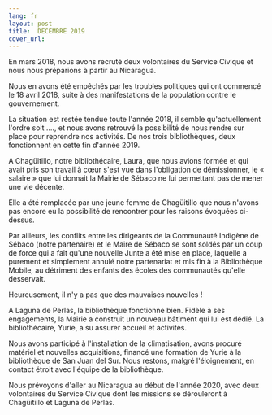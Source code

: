 ```yaml
---
lang: fr
layout: post
title:  DECEMBRE 2019
cover_url: 
---
```

En mars 2018, nous avons recruté deux volontaires du Service Civique et nous nous préparions à partir au Nicaragua.

Nous en avons été empêchés par les troubles politiques qui ont commencé le 18 avril 2018, suite à des manifestations de la population contre le gouvernement.

La situation est restée tendue toute l'année 2018, il semble qu'actuellement l'ordre soit ...., et nous avons retrouvé la possibilité de nous
rendre sur place pour reprendre nos activités. De nos trois bibliothèques, deux fonctionnent en cette fin d'année 2019.

A Chagüitillo, notre bibliothécaire, Laura, que nous avions formée et qui avait pris son travail à cœur s'est vue dans l'obligation de démissionner, le « salaire » que lui donnait la Mairie de Sébaco ne lui permettant pas de mener une vie décente.

Elle a été remplacée par une jeune femme de Chagüitillo que nous n'avons pas encore eu la possibilité de rencontrer pour les raisons évoquées ci-dessus.

Par ailleurs, les conflits entre les dirigeants de la Communauté Indigène de Sébaco (notre partenaire) et le Maire de Sébaco se sont soldés par un coup de force qui a fait qu'une nouvelle Junte a été mise en place,
laquelle a purement et simplement annulé notre partenariat et mis fin à la Bibliothèque Mobile, au détriment des enfants des écoles des communautés qu'elle desservait.

Heureusement, il n'y a pas que des mauvaises nouvelles ! 

A Laguna de Perlas, la bibliothèque fonctionne bien. Fidèle à ses engagements, la Mairie a construit un nouveau bâtiment qui lui est dédié. La bibliothécaire, Yurie, a su assurer accueil et activités.

Nous avons participé à l'installation de la climatisation, avons procuré matériel et nouvelles acquisitions, financé une formation de Yurie à la bibliothèque de San Juan del Sur. Nous restons, malgré l'éloignement, en contact étroit avec l'équipe de la bibliothèque.


Nous prévoyons d'aller au Nicaragua au début de l'année 2020, avec deux volontaires du Service Civique dont les missions se dérouleront à Chagüitillo et Laguna de Perlas.

